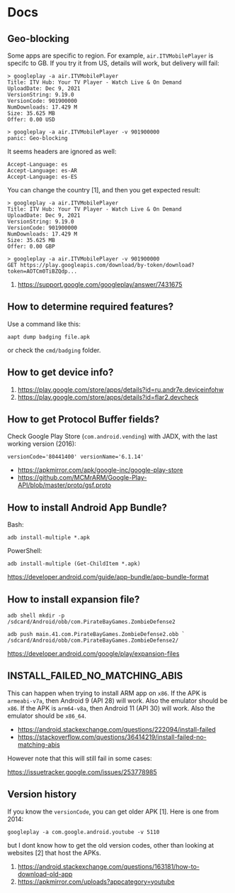 # Docs

## Geo-blocking

Some apps are specific to region. For example, `air.ITVMobilePlayer` is specifc
to GB. If you try it from US, details will work, but delivery will fail:

~~~
> googleplay -a air.ITVMobilePlayer
Title: ITV Hub: Your TV Player - Watch Live & On Demand
UploadDate: Dec 9, 2021
VersionString: 9.19.0
VersionCode: 901900000
NumDownloads: 17.429 M
Size: 35.625 MB
Offer: 0.00 USD

> googleplay -a air.ITVMobilePlayer -v 901900000
panic: Geo-blocking
~~~

It seems headers are ignored as well:

~~~
Accept-Language: es
Accept-Language: es-AR
Accept-Language: es-ES
~~~

You can change the country [1], and then you get expected result:

~~~
> googleplay -a air.ITVMobilePlayer
Title: ITV Hub: Your TV Player - Watch Live & On Demand
UploadDate: Dec 9, 2021
VersionString: 9.19.0
VersionCode: 901900000
NumDownloads: 17.429 M
Size: 35.625 MB
Offer: 0.00 GBP

> googleplay -a air.ITVMobilePlayer -v 901900000
GET https://play.googleapis.com/download/by-token/download?token=AOTCm0TiBZQdp...
~~~

1. https://support.google.com/googleplay/answer/7431675

## How to determine required features?

Use a command like this:

~~~
aapt dump badging file.apk
~~~

or check the `cmd/badging` folder.

## How to get device info?

1. https://play.google.com/store/apps/details?id=ru.andr7e.deviceinfohw
2. https://play.google.com/store/apps/details?id=flar2.devcheck

## How to get Protocol Buffer fields?

Check Google Play Store (`com.android.vending`) with JADX, with the last
working version (2016):

~~~
versionCode='80441400' versionName='6.1.14'
~~~

- https://apkmirror.com/apk/google-inc/google-play-store
- https://github.com/MCMrARM/Google-Play-API/blob/master/proto/gsf.proto

## How to install Android App Bundle?

Bash:

~~~
adb install-multiple *.apk
~~~

PowerShell:

~~~
adb install-multiple (Get-ChildItem *.apk)
~~~

https://developer.android.com/guide/app-bundle/app-bundle-format

## How to install expansion file?

~~~
adb shell mkdir -p /sdcard/Android/obb/com.PirateBayGames.ZombieDefense2

adb push main.41.com.PirateBayGames.ZombieDefense2.obb `
/sdcard/Android/obb/com.PirateBayGames.ZombieDefense2/
~~~

https://developer.android.com/google/play/expansion-files

## INSTALL\_FAILED\_NO\_MATCHING\_ABIS

This can happen when trying to install ARM app on `x86`. If the APK is
`armeabi-v7a`, then Android 9 (API 28) will work. Also the emulator should be
`x86`. If the APK is `arm64-v8a`, then Android 11 (API 30) will work. Also the
emulator should be `x86_64`.

- https://android.stackexchange.com/questions/222094/install-failed
- https://stackoverflow.com/questions/36414219/install-failed-no-matching-abis

However note that this will still fail in some cases:

https://issuetracker.google.com/issues/253778985

## Version history

If you know the `versionCode`, you can get older APK [1]. Here is one from 2014:

~~~
googleplay -a com.google.android.youtube -v 5110
~~~

but I dont know how to get the old version codes, other than looking at
websites [2] that host the APKs.

1. https://android.stackexchange.com/questions/163181/how-to-download-old-app
2. https://apkmirror.com/uploads?appcategory=youtube
